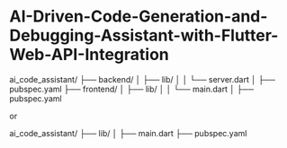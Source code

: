 # AI-Driven-Code-Generation-and-Debugging-Assistant-with-Flutter-Web-API-Integration

ai_code_assistant/
├── backend/
│   ├── lib/
│   │   └── server.dart
│   ├── pubspec.yaml
├── frontend/
│   ├── lib/
│   │   └── main.dart
│   ├── pubspec.yaml

or

ai_code_assistant/
├── lib/
│   ├── main.dart
├── pubspec.yaml

